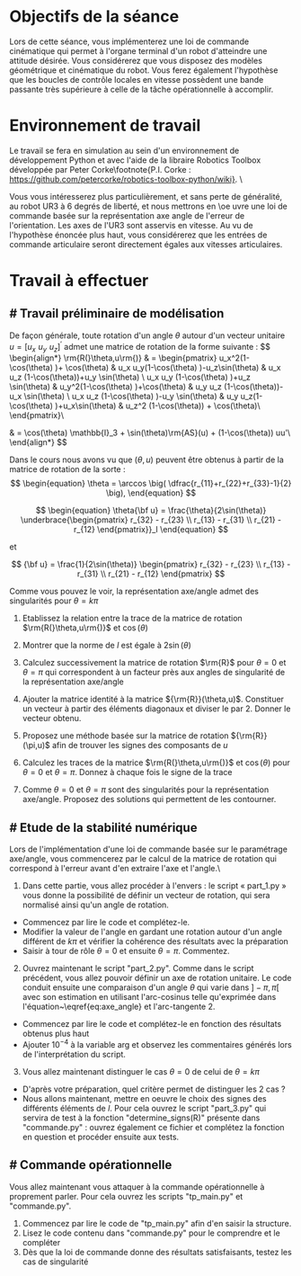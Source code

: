 
# Objectifs de la séance
Lors de cette séance, vous implémenterez une loi de commande cinématique qui permet à l'organe terminal d'un robot d'atteindre une attitude désirée. Vous considérerez que vous disposez des modèles géométrique et cinématique du robot. Vous ferez également l'hypothèse que les boucles de contrôle locales en vitesse possèdent une bande passante très supérieure à celle de la tâche opérationnelle à accomplir.

# Environnement de travail
Le travail se fera en simulation au sein d'un environnement de développement Python et avec l'aide de la libraire Robotics Toolbox développée par Peter Corke\footnote{P.I. Corke : https://github.com/petercorke/robotics-toolbox-python/wiki}. \\

Vous vous intéresserez plus particulièrement, et sans perte de généralité, au robot UR3 à 6 degrés de liberté, et nous mettrons en \oe uvre une loi de commande basée sur la représentation axe angle de l'erreur de l'orientation. Les axes de l'UR3 sont asservis en vitesse. Au vu de l'hypothèse énoncée plus haut, vous considérerez que les entrées de commande articulaire seront directement égales aux vitesses articulaires. 
# Travail à effectuer

## # Travail préliminaire de modélisation

De façon générale, toute rotation d'un angle $\theta$ autour d'un vecteur unitaire $u = [u_x\,\,u_y\,\,u_z]^{'}$ admet une matrice de rotation de la forme suivante :
$$
\begin{align*}
\rm{R(}\theta,u\rm{)}
& = \begin{pmatrix}
u_x^2(1-\cos(\theta) )+ \cos(\theta) & u_x u_y(1-\cos(\theta) )-u_z\sin(\theta) & u_x u_z (1-\cos(\theta))+u_y \sin(\theta) \\
u_x u_y (1-\cos(\theta) )+u_z \sin(\theta) & u_y^2(1-\cos(\theta) )+\cos(\theta) & u_y u_z (1-\cos(\theta))-u_x \sin(\theta) \\
u_x u_z (1-\cos(\theta) )-u_y \sin(\theta) & u_y u_z(1-\cos(\theta) )+u_x\sin(\theta) & u_z^2  (1-\cos(\theta)) + \cos(\theta)\\
\end{pmatrix}\\

& = \cos(\theta) \mathbb{I}_3 + \sin(\theta)\rm{AS}(u) + (1-\cos(\theta)) uu'\\
\end{align*}
$$

Dans le cours nous avons vu que ($\theta,u$) peuvent être obtenus à partir de la matrice de rotation de la sorte :
$$
\begin{equation}
 \theta = \arccos \big(  \dfrac{r_{11}+r_{22}+r_{33}-1}{2} \big),
 \end{equation}
$$

$$
\begin{equation}
\theta{\bf u} = \frac{\theta}{2\sin(\theta)}
        \underbrace{\begin{pmatrix}
			    r_{32} - r_{23} \\
    			r_{13} - r_{31} \\
    			r_{21} - r_{12}	
          \end{pmatrix}}_l
\end{equation}
$$

et 

$$
{\bf u} = \frac{1}{2\sin(\theta)}
        \begin{pmatrix}
			    r_{32} - r_{23} \\
    			r_{13} - r_{31} \\
    			r_{21} - r_{12}	
          \end{pmatrix}
$$

Comme vous pouvez le voir, la représentation axe/angle admet des singularités pour $\theta = k \pi$

1. Etablissez la relation entre la trace de la matrice de rotation $\rm{R(}\theta,u\rm{)}$ et $\cos(\theta)$

2. Montrer que la norme de $l$ est égale à $2\sin(\theta)$

3. Calculez successivement la matrice de rotation $\rm{R}$  pour $\theta=0$ et $\theta=\pi$ qui correspondent à un facteur près aux angles de singularité de la représentation axe/angle

4. Ajouter la matrice identité à la matrice ${\rm{R}}(\theta,u)$. Constituer un vecteur à partir des éléments diagonaux et diviser le par 2. Donner le vecteur obtenu.

5. Proposez une méthode basée sur la matrice de rotation ${\rm{R}}(\pi,u)$ afin de trouver les signes des composants de $u$

6. Calculez les traces de la matrice  $\rm{R(}\theta,u\rm{)}$ et $\cos(\theta)$ pour $\theta = 0$ et $\theta=\pi$. Donnez à chaque fois le signe de la trace

7. Comme $\theta=0$ et $\theta=\pi$ sont des singularités pour la représentation axe/angle. Proposez des solutions qui permettent de les contourner.

## # Etude de la stabilité numérique

Lors de l'implémentation d'une loi de commande basée sur le paramétrage axe/angle, vous commencerez par le calcul de la matrice de rotation qui correspond à l'erreur avant d'en extraire l'axe et l'angle.\\



1. Dans cette partie, vous allez procéder à l'envers :  le script « part\_1.py » vous donne la possibilité de définir un vecteur de rotation, qui sera normalisé ainsi qu'un angle de rotation. 


* Commencez par lire le code et complétez-le.
* Modifier la valeur de l'angle en gardant une rotation autour d'un angle différent de $k\pi$ et vérifier la cohérence des résultats avec la préparation
* Saisir à tour de rôle $\theta=0$ et ensuite $\theta=\pi$. Commentez.


2. Ouvrez maintenant le script "part\_2.py". Comme dans le script précédent, vous allez pouvoir définir un axe de rotation unitaire. Le code conduit ensuite une comparaison d'un angle $\theta$ qui varie dans $]-\pi,\pi[$ avec son estimation en utilisant l'arc-cosinus telle qu'exprimée dans l'équation~\eqref{eq:axe_angle} et l'arc-tangente 2. 


* Commencez par lire le code et complétez-le en fonction des résultats obtenus plus haut
* Ajouter $10^{-4}$ à la variable arg et observez les commentaires générés lors de l'interprétation du script.


3.  Vous allez maintenant distinguer le cas $\theta=0$ de celui de $\theta=k\pi$

* D'après votre préparation, quel critère permet de distinguer les 2 cas ?
* Nous allons maintenant, mettre en oeuvre le choix des signes des différents éléments de $l$. Pour cela ouvrez le script "part\_3.py" qui servira de test à la fonction "determine\_signs(R)" présente dans "commande.py" : ouvrez également ce fichier et complétez la fonction en question et procéder ensuite aux tests.

## # Commande opérationnelle
Vous allez maintenant vous attaquer à la commande opérationnelle à proprement parler. Pour cela ouvrez les scripts "tp\_main.py" et "commande.py".


1.  Commencez par lire le code de "tp\_main.py" afin d'en saisir la structure.
2.  Lisez le code contenu dans "commande.py" pour le comprendre et le compléter
3.  Dès que la loi de commande donne des résultats satisfaisants, testez les cas de singularité




